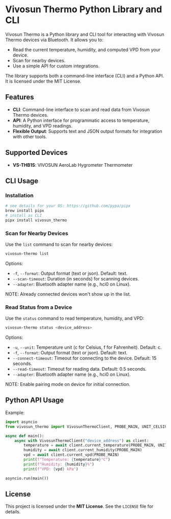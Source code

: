# Vivosun Thermo Python Library and CLI

Vivosun Thermo is a Python library and CLI tool for interacting with Vivosun Thermo devices via
Bluetooth. It allows you to:

-   Read the current temperature, humidity, and computed VPD from your device.
-   Scan for nearby devices.
-   Use a simple API for custom integrations.

The library supports both a command-line interface (CLI) and a Python API. It is licensed under the
MIT License.

## Features

-   **CLI**: Command-line interface to scan and read data from Vivosun Thermo devices.
-   **API**: A Python interface for programmatic access to temperature, humidity, and VPD readings.
-   **Flexible Output**: Supports text and JSON output formats for integration with other tools.

## Supported Devices

-   **VS-THB1S**: VIVOSUN AeroLab Hygrometer Thermometer

## CLI Usage

### Installation

```sh
# see details for your OS: https://github.com/pypa/pipx
brew install pipx
# install as CLI
pipx install vivosun_thermo
```

### Scan for Nearby Devices

Use the `list` command to scan for nearby devices:

```sh
vivosun-thermo list
```

Options:

-   `-f`, `--format`: Output format (text or json). Default: text.
-   `--scan-timeout`: Duration (in seconds) for scanning devices.
-   `--adapter`: Bluetooth adapter name (e.g., hci0 on Linux).

NOTE: Already connected devices won't show up in the list.

### Read Status from a Device

Use the `status` command to read temperature, humidity, and VPD:

```sh
vivosun-thermo status <device_address>
```

Options:

-   `-u`, `--unit`: Temperature unit (c for Celsius, f for Fahrenheit). Default: c.
-   `-f`, `--format`: Output format (text or json). Default: text.
-   `--connect-timeout`: Timeout for connecting to the device. Default: 15 seconds.
-   `--read-timeout`: Timeout for reading data. Default: 0.5 seconds.
-   `--adapter`: Bluetooth adapter name (e.g., hci0 on Linux).

NOTE: Enable pairing mode on device for initial connection.

## Python API Usage

Example:

```python
import asyncio
from vivosun_thermo import VivosunThermoClient, PROBE_MAIN, UNIT_CELSIUS

async def main():
    async with VivosunThermoClient("device_address") as client:
        temperature = await client.current_temperature(PROBE_MAIN, UNIT_CELSIUS)
        humidity = await client.current_humidity(PROBE_MAIN)
        vpd = await client.current_vpd(PROBE_MAIN)
        print(f"Temperature: {temperature}°C")
        print(f"Humidity: {humidity}%")
        print(f"VPD: {vpd} kPa")

asyncio.run(main())
```

## License

This project is licensed under the **MIT License**. See the `LICENSE` file for details.
